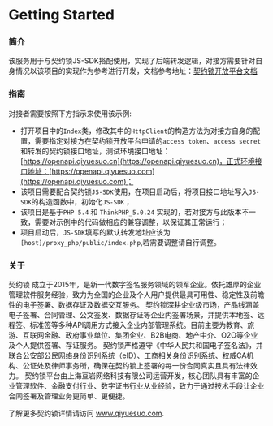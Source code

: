 # Getting Started

### 简介

该服务用于与契约锁JS-SDK搭配使用，实现了后端转发逻辑，对接方需要针对自身情况以该项目的实现作为参考进行开发，文档参考地址：[契约锁开放平台文档](https://open.qiyuesuo.com/document/2593807238267146934)

### 指南
对接者需要按照下方指示来使用该示例:

* 打开项目中的`Index`类，修改其中的`HttpClient`的构造方法为对接方自身的配置，需要指定对接方在契约锁开放平台申请的`access token`、`access secret`和转发的契约锁接口地址，测试环境接口地址： [https://openapi.qiyuesuo.cn](https://openapi.qiyuesuo.cn)，正式环境接口地址：[https://openapi.qiyuesuo.com](https://openapi.qiyuesuo.com)；
* 该项目需要配合契约锁`JS-SDK`使用，在项目启动后，将项目接口地址写入`JS-SDK`的构造函数中，初始化`JS-SDK`；
* 该项目是基于`PHP 5.4` 和 `ThinkPHP_5.0.24` 实现的，若对接方与此版本不一致，需要对示例中的代码做相应的兼容调整，以保证其正常运行；
* 项目启动后，`JS-SDK`填写的默认转发地址应该为`[host]/proxy_php/public/index.php`,若需要调整请自行调整。

### 关于

契约锁 成立于2015年，是新一代数字签名服务领域的领军企业。依托雄厚的企业管理软件服务经验，致力为全国的企业及个人用户提供最具可用性、稳定性及前瞻性的电子签署、数据存证及数据交互服务。 契约锁深耕企业级市场，产品线涵盖电子签署、合同管理、公文签发、数据存证等企业内签署场景，并提供本地签、远程签、标准签等多种API调用方式接入企业内部管理系统。目前主要为教育、旅游、互联网金融、政府事业单位、集团企业、B2B电商、地产中介、O2O等企业及个人提供签署、存证服务。 契约锁严格遵守《中华人民共和国电子签名法》，并联合公安部公民网络身份识别系统（eID）、工商相关身份识别系统、权威CA机构、公证处及律师事务所，确保在契约锁上签署的每一份合同真实且具有法律效力。 契约锁平台由上海亘岩网络科技有限公司运营开发，核心团队具有丰富的企业管理软件、金融支付行业、数字证书行业从业经验，致力于通过技术手段让企业合同签署及管理业务更简单、更便捷。

了解更多契约锁详情请访问 www.qiyuesuo.com.
